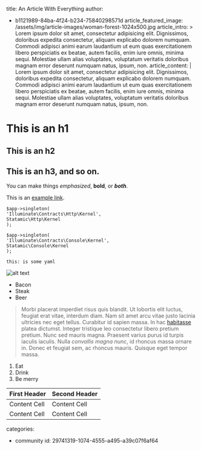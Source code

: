 title: An Article With Everything
author:
  - b1121989-84ba-4f24-b234-75840298571d
article_featured_image: /assets/img/article-images/woman-forest-1024x500.jpg
article_intro: >
  Lorem ipsum dolor sit amet, consectetur adipisicing elit. Dignissimos, doloribus expedita
  consectetur, aliquam explicabo dolorem numquam. Commodi adipisci animi earum laudantium ut eum quas
  exercitationem libero perspiciatis ex beatae, autem facilis, enim iure omnis, minima sequi.
  Molestiae ullam alias voluptates, voluptatum veritatis doloribus magnam error deserunt numquam
  natus, ipsum, non.
article_content: |
  Lorem ipsum dolor sit amet, consectetur adipisicing elit. Dignissimos, doloribus expedita consectetur, aliquam explicabo dolorem numquam. Commodi adipisci animi earum laudantium ut eum quas exercitationem libero perspiciatis ex beatae, autem facilis, enim iure omnis, minima sequi. Molestiae ullam alias voluptates, voluptatum veritatis doloribus magnam error deserunt numquam natus, ipsum, non.
  
  # This is an h1
  ## This is an h2
  ## This is an h3, and so on.
  
  You can make things *emphasized*, **bold**, or _**both**_.
  
  This is an [example link](http://google.com).
  
  ```language-php
  $app->singleton(
  'Illuminate\Contracts\Http\Kernel',
  Statamic\Http\Kernel
  );
  
  $app->singleton(
  'Illuminate\Contracts\Console\Kernel',
  Statamic\Console\Kernel
  );
  ```
  
  ```language-yaml
  this: is some yaml
  ```
  
  ![alt text](http://placehold.it/850x150)
  
  - Bacon
  - Steak
  - Beer
  
  > Morbi placerat imperdiet risus quis blandit. Ut lobortis elit luctus, feugiat erat vitae, interdum diam. Nam sit amet arcu vitae justo lacinia ultricies nec eget tellus. Curabitur id sapien massa. In hac <a href="#">habitasse</a> platea dictumst. Integer tristique leo consectetur libero pretium pretium. Nunc sed mauris magna. Praesent varius purus id turpis iaculis iaculis. Nulla <em>convallis magna nunc</em>, id rhoncus massa ornare in. Donec et feugiat sem, ac rhoncus mauris. Quisque eget tempor massa.
  
  1. Eat
  2. Drink
  3. Be merry
  
  First Header  | Second Header
  ------------- | -------------
  Content Cell  | Content Cell
  Content Cell  | Content Cell
categories:
  - community
id: 29741319-1074-4555-a495-a39c07f6af64
